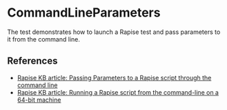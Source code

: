 # CommandLineParameters

The test demonstrates how to launch a Rapise test and pass parameters to it from the command line.

## References
- [Rapise KB article: Passing Parameters to a Rapise script through the command line](https://www.inflectra.com/Support/KnowledgeBase/KB26.aspx)
- [Rapise KB article: Running a Rapise script from the command-line on a 64-bit machine](https://www.inflectra.com/Support/KnowledgeBase/KB17.aspx)

